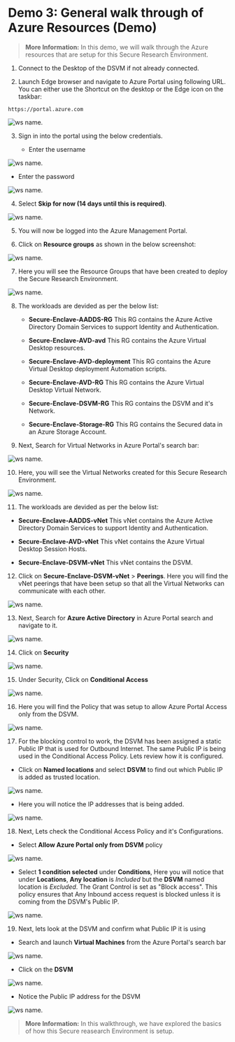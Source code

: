 # **Demo 3: General walk through of Azure Resources (Demo)**

>**More Information:**
>In this demo, we will walk through the Azure resources that are setup for this Secure Research Environment.

1. Connect to the Desktop of the DSVM if not already connected.

2. Launch Edge browser and navigate to Azure Portal using following URL. You can either use the Shortcut on the desktop or the Edge icon on the taskbar:     
```
https://portal.azure.com
```
![ws name.](media/img83.png)				

3. Sign in into the portal using the below credentials.

   - Enter the username **<inject key="azureaduseremail" />**

![ws name.](media/img84.png)	

   - Enter the password **<inject key="azureaduserpassword" />**

![ws name.](media/img85.png)

4. Select **Skip for now (14 days until this is required)**.

![ws name.](media/img86.png)

5. You will now be logged into the Azure Management Portal.

6. Click on **Resource groups** as shown in the below screenshot:

![ws name.](media/img87.png)

7. Here you will see the Resource Groups that have been created to deploy the Secure Research Environment.

![ws name.](media/img90.png)

8. The workloads are devided as per the below list:
   - **Secure-Enclave-AADDS-RG**
      This RG contains the Azure Active Directory Domain Services to support Identity and Authentication.

   - **Secure-Enclave-AVD-avd**
      This RG contains the Azure Virtual Desktop resources.

   - **Secure-Enclave-AVD-deployment**
      This RG contains the Azure Virtual Desktop deployment Automation scripts.

   - **Secure-Enclave-AVD-RG**
      This RG contains the Azure Virtual Desktop Virtual Network.

   - **Secure-Enclave-DSVM-RG**
      This RG contains the DSVM and it's Network.

   - **Secure-Enclave-Storage-RG**
      This RG contains the Secured data in an Azure Storage Account.

9. Next, Search for Virtual Networks in Azure Portal's search bar:

![ws name.](media/img91.png)

10. Here, you will see the Virtual Networks created for this Secure Research Environment.

![ws name.](media/img92.png)

11. The workloads are devided as per the below list:
   - **Secure-Enclave-AADDS-vNet**
      This vNet contains the Azure Active Directory Domain Services to support Identity and Authentication.

   - **Secure-Enclave-AVD-vNet**
      This vNet contains the Azure Virtual Desktop Session Hosts.
   
   - **Secure-Enclave-DSVM-vNet**
      This vNet contains the DSVM.

12. Click on **Secure-Enclave-DSVM-vNet** > **Peerings**. Here you will find the vNet peerings that have been setup so that all the Virtual Networks can communicate with each other.

![ws name.](media/img93.png)

13. Next, Search for **Azure Active Directory** in Azure Portal search and navigate to it.

![ws name.](media/img94.png)

14. Click on **Security**

![ws name.](media/img96.png)

15. Under Security, Click on **Conditional Access**

![ws name.](media/img97.png)

16. Here you will find the Policy that was setup to allow Azure Portal Access only from the DSVM.

![ws name.](media/img98.png)

17. For the blocking control to work, the DSVM has been assigned a static Public IP that is used for Outbound Internet. The same Public IP is being used in the Conditional Access Policy. Lets review how it is configured.

   - Click on **Named locations**  and select **DSVM** to find out which Public IP is added as trusted location.
   
   ![ws name.](media/img100.png)

   - Here you will notice the IP addresses that is being added.
   
   ![ws name.](media/img101.png)

18. Next, Lets check the Conditional Access Policy and it's Configurations.

   - Select **Allow Azure Portal only from DSVM** policy
   
   ![ws name.](media/img102.png)

   - Select **1 condition selected** under **Conditions**, Here you will notice that under **Locations**, **Any location** is *Included* but the **DSVM** named location is *Excluded*. The Grant Control is set as "Block access". This policy ensures that Any Inbound access request is blocked unless it is coming from the DSVM's Public IP.
   
   ![ws name.](media/img104.png)

19. Next, lets look at the DSVM and confirm what Public IP it is using

   - Search and launch **Virtual Machines** from the Azure Portal's search bar 
   
   ![ws name.](media/img105.png)

   - Click on the **DSVM**

   ![ws name.](media/img106.png)

   - Notice the Public IP address for the DSVM

   ![ws name.](media/img107.png)

>**More Information:**
>In this walkthrough, we have explored the basics of how this Secure reasearch Environment is setup.